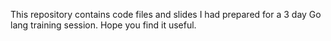 This repository contains code files and slides I had prepared for a 3 day Go lang training session. Hope you find it useful. 
